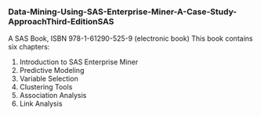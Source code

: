 ### Data-Mining-Using-SAS-Enterprise-Miner-A-Case-Study-ApproachThird-EditionSAS
A SAS Book, ISBN 978-1-61290-525-9 (electronic book)
This book contains six chapters:
1. Introduction to SAS Enterprise Miner
2. Predictive Modeling
3. Variable Selection
4. Clustering Tools
5. Association Analysis
6. Link Analysis
